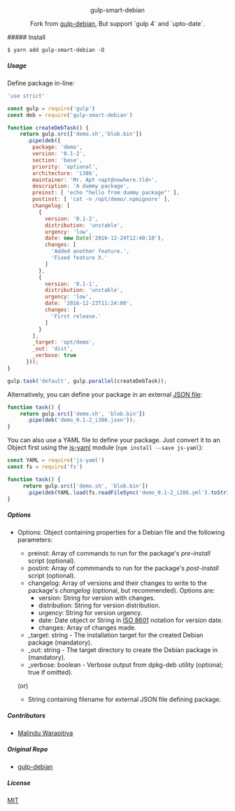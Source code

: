 <p align="center">
	gulp-smart-debian
</p>
<p align="center">
  Fork from <a href='https://github.com/stpettersens/gulp-debian'>gulp-debian</a>, But support `gulp 4` and `upto-date`.
</p>
##### Install

    $ yarn add gulp-smart-debian -D

##### Usage

Define package in-line:

```js
'use strict'

const gulp = require('gulp')
const deb = require('gulp-smart-debian')

function createDebTask() {
    return gulp.src(['demo.sh','blob.bin'])
      .pipe(deb({
        package: 'demo',
        version: '0.1-2',
        section: 'base',
        priority: 'optional',
        architecture: 'i386',
        maintainer: 'Mr. Apt <apt@nowhere.tld>',
        description: 'A dummy package',
        preinst: [ 'echo "hello from dummy package"' ],
        postinst: [ 'cat -n /opt/demo/.npmignore' ],
        changelog: [
          {
            version: '0.1-2',
            distribution: 'unstable',
            urgency: 'low',
            date: new Date('2016-12-24T12:40:10'),
            changes: [
              'Added another feature.',
              'Fixed feature X.'
            ]
          },
          {
            version: '0.1-1',
            distribution: 'unstable',
            urgency: 'low',
            date: '2016-12-23T11:24:00',
            changes: [
              'First release.'
            ]
          }
        ],
        _target: 'opt/demo',
        _out: 'dist',
        _verbose: true
      }));
}

gulp.task('default', gulp.parallel(createDebTask));
```

Alternatively, you can define your package in an external [JSON file](demo_0.1-2_i386.json):

```js
function task() {
    return gulp.src(['demo.sh', 'blob.bin'])
      .pipe(deb('demo_0.1-2_i386.json'));
}
```

You can also use a YAML file to define your package. Just convert it to an Object first using
the [js-yaml](https://github.com/nodeca/js-yaml) module (`npm install --save js-yaml`):

```js
const YAML = require('js-yaml')
const fs = require('fs')

function task() {
     return gulp.src(['demo.sh', 'blob.bin'])
      .pipe(deb(YAML.load(fs.readFileSync('demo_0.1-2_i386.yml').toString())));
}
```

##### Options

* Options: Object containing properties for a Debian file and the following parameters:
  	* preinst: Array of commands to run for the package's *pre-install* script (optional).
  	* postint: Array of commmands to run for the package's *post-install* script (optional).
  	* changelog: Array of versions and their changes to write to the package's *changelog* (optional, but recommended). Options are:
  		* version: String for version with changes.
  		* distribution: String for version distribution.
  		* urgency: String for version urgency.
  		* date: Date object or String in [ISO 8601](https://en.wikipedia.org/wiki/ISO_8601) notation for version date.
  		* changes: Array of changes made.
	* _target: string - The installation target for the created Debian package (mandatory).
	* _out: string - The target directory to create the Debian package in (mandatory).
	* _verbose: boolean - Verbose output from dpkg-deb utility (optional; true if omitted).

  (or)

  * String containing filename for external JSON file defining package.

##### Contributors

* [Malindu Warapitiya](https://github.com/stpettersens)

##### Original Repo
* [gulp-debian](https://github.com/stpettersens/gulp-debian)


##### License

[MIT](https://opensource.org/licenses/MIT)

